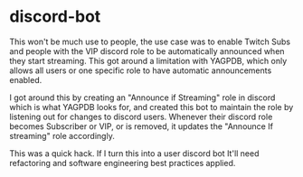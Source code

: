 # discord-bot
This won't be much use to people, the use case was to enable Twitch Subs and people with the VIP discord role to be automatically announced when they start streaming.  This got around a limitation with YAGPDB, which only allows all users or one specific role to have automatic announcements enabled.

I got around this by creating an "Announce if Streaming" role in discord which is what YAGPDB looks for, and created this bot to maintain the role by listening out for changes to discord users.  Whenever their discord role becomes Subscriber or VIP, or is removed, it updates the "Announce If streaming" role accordingly.

This was a quick hack. If I turn this into a user discord bot It'll need refactoring and software engineering best practices applied.

